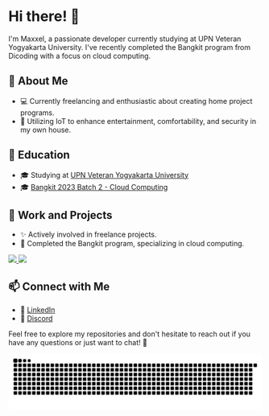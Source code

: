 # Hi there! 👋

I'm Maxxel, a passionate developer currently studying at UPN Veteran Yogyakarta University. I've recently completed the Bangkit program from Dicoding with a focus on cloud computing.

## 🚀 About Me

- 💻 Currently freelancing and enthusiastic about creating home project programs.
- 🏡 Utilizing IoT to enhance entertainment, comfortability, and security in my own house.

## 🌱 Education

- 🎓 Studying at [UPN Veteran Yogyakarta University](https://www.upnyk.ac.id/)
- 🎓 [Bangkit 2023 Batch 2 - Cloud Computing](https://grow.google/intl/id_id/bangkit/)

## 💼 Work and Projects

- ✨ Actively involved in freelance projects.
- 🚀 Completed the Bangkit program, specializing in cloud computing.

<p align="left">
  <a href="https://github.com/Jinaan">
    <img height="180em" src="https://github-readme-stats-eight-theta.vercel.app/api?username=Maxxel346&show_icons=true&theme=algolia&include_all_commits=true&count_private=true"/>
    <img height="180em" src="https://github-readme-stats-eight-theta.vercel.app/api/top-langs/?username=Maxxel346&layout=compact&theme=algolia"/>
  </a>
</p>

## 📫 Connect with Me 

- 🔗 [LinkedIn](https://www.linkedin.com/in/muhammad-jinaan-fakhruddin-01a025294/)
- 💬 [Discord](https://discordapp.com/users/727134818017738783)

Feel free to explore my repositories and don't hesitate to reach out if you have any questions or just want to chat! 🌟

![snake gif](https://github.com/Maxxel346/Maxxel346/blob/output/github-snake-dark.svg)
